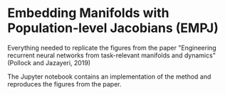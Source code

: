 # Embedding Manifolds with Population-level Jacobians (EMPJ)

Everything needed to replicate the figures from the paper "Engineering recurrent neural networks from task-relevant manifolds and dynamics" (Pollock and Jazayeri, 2019)

The Jupyter notebook contains an implementation of the method and reproduces the figures from the paper.
